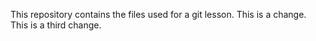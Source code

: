 This repository contains the files used for a git lesson.
This is a change.
This is a third change.
